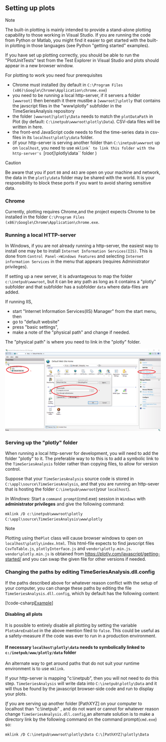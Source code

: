 ## Setting up plots

> [!Note]
> The built-in plotting is mainly intended to provide a stand-alone plotting capability to those
> working in Visual Studio. If you are running the code from Python or Matlab, you might find it easier to 
> get started with the built-in plotting in those languages (see Python "getting started" examples).


If you have set up plotting correctly, you should be able to run the "PlotUnitTests" test from the Test Explorer in Visual Studio and plots should appear in a new browser window.

For plotting to work you need four prerequisites
- Chrome must installed (by default in ``C:\Program Files (x86)\Google\Chrome\Application\chrome.exe``)
- you need to be running a local http-server, if it servers a folder ``[wwwroot]`` then beneath it there mustbe a ``[wwwroot]\plotly`` that contains the javscript files in the "www\plotly" subfolder in the TimeSeriesAnalysis repository
- the folder ``[wwwroot]\plotly\Data`` needs to match the ``plotDataPath`` in Plot (by default: ``C:\inetpub\wwwroot\plotly\Data``). CSV-data files will be written in here.
- the front-end JavaScript code needs to find the time-series data in csv-files in its ``localhost\plotly\data`` folder.
- (if your http-server is serving another folder than ``C:\inetpub\wwwroot`` up on ``localhost``, you need to use ``mklink` to link this folder with the http-server's ``[root]\plotly\data`` folder )

> [!CAUTION]
> Be aware that you if port ``80`` and ``443`` are open on your machine and network, the data in the ``plotly\data`` folder may
> be shared with the world. It is your responsibility to block these ports if you want to avoid sharing sensitive data. 

### Chrome

Currently, plotting requires Chrome,and the project expects Chrome to be installed in the folder ``C:\Program Files (x86)\Google\Chrome\Application\chrome.exe``.

### Running a local HTTP-server

In Windows, if you are not already running a http-server, the easiest way to install one may be to install 
``Internet Information Services(IIS)``.
This is done from ``Control Panel->Windows Features`` and selecting ``Internet information Services`` in the menu that appears (requires Administrator privileges).

If setting up a new server, it is advantageous to map the folder ``c:\inetpub\wwwroot``, but it can be any path as long as it 
contains a "plotly" subfolder and that subfolder has a subfolder ``data`` where data-files are added.

If running IIS, 
- start "Internet Information Services(IIS) Manager" from the start menu, then 
- go to "default website"
- press "basic settings",
- make a note of the "physical path" and change if needed. 

The "physical path" is where you need to link in the "plotly" folder. 

![IIS](./images/IIS_setup.png)


### Serving up the "plotly" folder

When running a local http-server for development, you will need to add the folder "plotly" to it. 
The preferable way to to this is to add a symbolic link to the ``TimeSeriesAnalysis`` folder rather than copying files, to allow for version control. 

Suppose that your ``TimeSeriesAnalysis`` source code is stored in ``C:\appl\source\TimeSeriesAnalysis``, and that you are running an http-sever that is hosting the folder ``C:\inetpub\wwwroot``(your ``localhost``). 

*In Windows*: Start a ``command prompt``(cmd.exe) session in ``Windows`` with **administrator privileges** and give the following command:

``mklink /D c:\inetpub\wwwroot\plotly C:\appl\source\TimeSeriesAnalysis\www\plotly``

> [!Note]
> Plotting using the``Plot`` class will cause browser windows to open on ``localhost\plotly\index.html``. This html-file expects to find javscript files
``CsvToTable.js``, ``plotlyInterface.js`` and ``vendor\plotly.min.js``. ``vendor\plotly.min.js`` is obtained from https://plotly.com/javascript/getting-started/
and you can swap the given file for other versions if needed.

### Changing the paths by editing TimeSeriesAnalysis.dll.config
 
If the paths described above for whatever reason conflict with the setup of your computer, you can change these paths 
by editing the file ``TimeSeriesAnalysis.dll.config``, which by default has the following content:

[!code-csharp[Example](../../App.Config)]

#### Disabling all plots

It is possible to entirely disable all plotting by setting the variable ``PlotsAreEnabled`` in the above mention filed to ``false``.
This could be useful as a safety-measure if the code was ever to run in a production environment. 
 
#### If necessary ``localhost\plotly\data`` needs to symbolically linked to  ``c:/inetpub/www/plotly/data`` folder

An alternate way to get around paths that do not suit your runtime environment is to use ``mklink``.

If your http-server is mapping "c:\inetpub", then you will not need to do this step. 
``TimeSeriesAnalysis`` will write data into ``C:\inetpub\plotly\Data`` and it will thus be 
found by the javascript browser-side code and run to display your plots.

*If* you are serving up another folder [PathXYZ] on your computer to localhost than "c:\inetpub" , and do not want or cannot
for whatever reason change ``TimeSeriesAnalysis.dll.config``,an alternate solution is to make a 
directory link by the following command on the command prompt(``cmd.exe``) so: 

``mklink /D C:\inetpub\wwwroot\plotly\Data C:\[PathXYZ]\plotly\Data``

